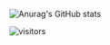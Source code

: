 ![Anurag's GitHub stats](https://github-readme-stats.vercel.app/api?username=JoyinJoester&show_icons=true&theme=radical)


 ![visitors](https://visitor-badge.glitch.me/badge?page_id=page.id&left_color=green&right_color=red)
                
